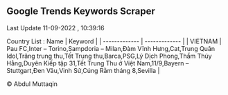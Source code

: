 

## Google Trends Keywords Scraper 
 
Last Update 11-09-2022 , 10:39:16

Country List :
 Name  | Keyword |
| ------------- | ------------- |
| VIETNAM | Pau FC,Inter – Torino,Sampdoria – Milan,Đàm Vĩnh Hưng,Cat,Trung Quân Idol,Trăng trung thu,Tết Trung thu,Barca,PSG,Lý Dịch Phong,Thẩm Thúy Hằng,Duyên Kiếp tập 31,Tết Trung Thu ở Việt Nam,11/9,Bayern – Stuttgart,Đen Vâu,Vinh Sử,Cúng Rằm tháng 8,Sevilla |



© Abdul Muttaqin 
